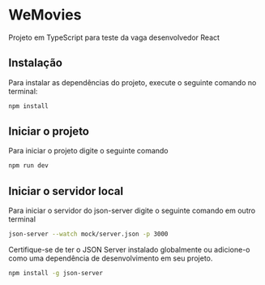 # WeMovies

Projeto em TypeScript para teste da vaga desenvolvedor React

## Instalação

Para instalar as dependências do projeto, execute o seguinte comando no terminal:
```bash
npm install
```
## Iniciar o projeto

Para iniciar o projeto digite o seguinte comando
```bash
npm run dev
```

## Iniciar o servidor local

Para iniciar o servidor do json-server digite o seguinte comando em outro terminal
```bash
json-server --watch mock/server.json -p 3000
```
Certifique-se de ter o JSON Server instalado globalmente ou adicione-o como uma dependência de desenvolvimento em seu projeto.
```bash
npm install -g json-server
```
